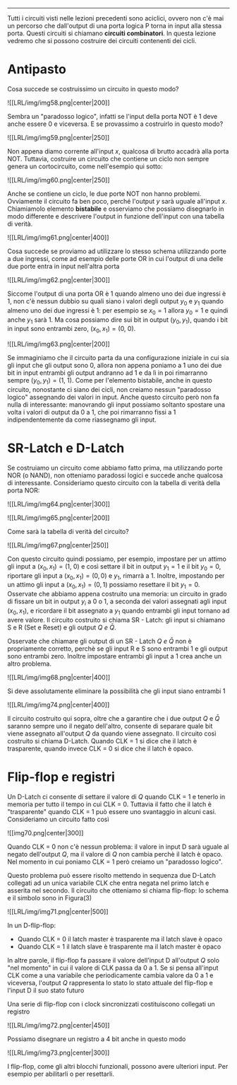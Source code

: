 ----
Tutti i circuiti visti nelle lezioni precedenti sono aciclici, ovvero non c'è mai un percorso che dall'output di una porta logica P torna in input alla stessa porta. Questi circuiti si chiamano **circuiti combinatori**. In questa lezione vedremo che si possono costruire dei circuiti contenenti dei cicli.

# Antipasto
Cosa succede se costruissimo un circuito in questo modo?

![[LRL/img/img58.png|center|200]]

Sembra un "paradosso logico", infatti se l'input della porta NOT è 1 deve anche essere 0 e viceversa. E se provassimo a costruirlo in questo modo?

![[LRL/img/img59.png|center|250]]

Non appena diamo corrente all'input $x$, qualcosa di brutto accadrà alla porta NOT. Tuttavia, costruire un circuito che contiene un ciclo non sempre genera un cortocircuito, come nell'esempio qui sotto: 

![[LRL/img/img60.png|center|250]]

Anche se contiene un ciclo, le due porte NOT non hanno problemi. Ovviamente il circuito fa ben poco, perché l'output $y$ sarà uguale all'input $x$. Chiamiamolo elemento **bistabile** e osserviamo che possiamo disegnarlo in modo differente e descrivere l'output in funzione dell'input con una tabella di verità.

![[LRL/img/img61.png|center|400]]

Cosa succede se proviamo ad utilizzare lo stesso schema utilizzando porte a due ingressi, come ad esempio delle porte OR in cui l'output di una delle due porte entra in input nell'altra porta

![[LRL/img/img62.png|center|300]]

Siccome l'output di una porta OR è 1 quando almeno uno dei due ingressi è 1, non c'è nessun dubbio su quali siano i valori degli output $y_0$ e $y_1$ quando almeno uno dei due ingressi è 1: per esempio se $x_{0}=1$ allora $y_{0}=1$ e quindi anche $y_{1}$ sarà 1. Ma cosa possiamo dire sui bit in output $(y_{0},y_{1})$, quando i bit in input sono entrambi zero, $(x_{0},x_{1})=(0,\: 0)$.

![[LRL/img/img63.png|center|200]]

Se immaginiamo che il circuito parta da una configurazione iniziale in cui sia gli input che gli output sono 0, allora non appena poniamo a 1 uno dei due bit in input entrambi gli output andranno ad 1 e da lì in poi rimarranno sempre $(y_{0}, y_{1})=(1,\:1)$.
Come per l'elemento bistabile, anche in questo circuito, nonostante ci siano dei cicli, non creiamo nessun "paradosso logico" assegnando dei valori in input. Anche questo circuito però non fa nulla di interessante: manovrando gli input possiamo soltanto spostare una volta i valori di output da 0 a 1, che poi rimarranno fissi a 1 indipendentemente da come riassegnamo gli input.

# SR-Latch e D-Latch
Se costruiamo un circuito come abbiamo fatto prima, ma utilizzando porte NOR (o NAND), non otteniamo paradossi logici e succede anche qualcosa di interessante.
Consideriamo questo circuito con la tabella di verità della porta NOR:

![[LRL/img/img64.png|center|300]]

![[LRL/img/img65.png|center|200]]

Come sarà la tabella di verità del circuito?

![[LRL/img/img67.png|center|250]]

Con questo circuito quindi possiamo, per esempio, impostare per un attimo gli input a $(x_{0}, x_{1})=(1,\:0)$ e così settare il bit in output $y_{1}=1$ e il bit $y_{0}= 0$, riportare gli input a $(x_{0},x_{1})= (0,0)$ e $y_{1}$, rimarrà a 1.
Inoltre, impostando per un attimo gli input a $(x_{0}, x_{1})=(0,1)$ possiamo resettare il bit $y_{1} = 0$.
Osservate che abbiamo appena costruito una memoria: un circuito in grado di fissare un bit in output $y_i$ a 0 o 1, a seconda dei valori assegnati agli input $(x_{0}, x_{1})$, e ricordare il bit assegnato a $y_{1}$ quando entrambi gli input tornano ad avere valore.
Il circuito costruito si chiama SR - Latch: gli input si chiamano S e R (Set e Reset) e gli output $Q \ e \ \bar Q$.

Osservate che chiamare gli output di un SR - Latch $Q  \ e \ \bar Q$ non è propriamente corretto, perchè se gli input R e S sono entrambi 1 e gli output sono entrambi zero. Inoltre impostare entrambi gli input a 1 crea anche un altro problema.

![[LRL/img/img68.png|center|400]]

Si deve assolutamente eliminare la possibilità che gli input siano entrambi 1

![[LRL/img/img74.png|center|400]]

Il circuito costruito qui sopra, oltre che a garantire che i due output $Q$ e $\bar Q$ saranno sempre uno il negato dell'altro, consente di separare quale bit viene assegnato all'output $Q$ da quando viene assegnato.
Il circuito così costruito si chiama D-Latch. Quando CLK = 1 si dice che il latch è trasparente, quando invece CLK = 0 si dice che il latch è opaco.

# Flip-flop e registri
Un D-Latch ci consente di settare il valore di $Q$ quando CLK = 1 e tenerlo in memoria per tutto il tempo in cui CLK = 0. Tuttavia il fatto che il latch è "trasparente" quando CLK = 1 può essere uno svantaggio in alcuni casi. Consideriamo un circuito fatto così

![[img70.png|center|300]]

Quando CLK = 0 non c'è nessun problema: il valore in input D sarà uguale al negato dell'output $Q$, ma il valore di $Q$ non cambia perchè il latch è opaco. Nel momento in cui poniamo CLK = 1 però creiamo un "paradosso logico".

Questo problema può essere risolto mettendo in sequenza due D-Latch collegati ad un unica variabile CLK che entra negata nel primo latch e asserita nel secondo. Il circuito che otteniamo si chiama flip-flop: lo schema e il simbolo sono in Figura(3)

![[LRL/img/img71.png|center|500]]

In un D-flip-flop:
- Quando CLK = 0 il latch master è trasparente ma il latch slave è opaco
- Quando CLK = 1 il latch slave è trasparente ma il latch master è opaco

In altre parole, il flip-flop fa passare il valore dell'input D all'output $Q$ solo "nel momento" in cui il valore di CLK passa da 0 a 1.
Se si pensa all'input CLK come a una variabile che periodicamente cambia valore da 0 a 1 e viceversa, l'output $Q$ rappresenta lo stato lo stato attuale del flip-flop e l'input D il suo stato futuro

Una serie di flip-flop con i clock sincronizzati costituiscono collegati un registro

![[LRL/img/img72.png|center|450]]

Possiamo disegnare un registro a 4 bit anche in questo modo

![[LRL/img/img73.png|center|300]]

I flip-flop, come gli altri blocchi funzionali, possono avere ulteriori input. Per esempio per abilitarli o per resettarli.